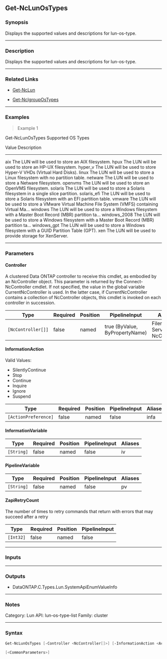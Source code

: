 Get-NcLunOsTypes
----------------

### Synopsis
Displays the supported values and descriptions for lun-os-type.

---

### Description

Displays the supported values and descriptions for lun-os-type.

---

### Related Links
* [Get-NcLun](Get-NcLun)

* [Get-NcIgroupOsTypes](Get-NcIgroupOsTypes)

---

### Examples
> Example 1

Get-NcLunOsTypes
Supported OS Types

Value                Description
-----                -----------
aix                  The LUN will be used to store an AIX filesystem.
hpux                 The LUN will be used to store an HP-UX filesystem.
hyper_v              The LUN will be used to store Hyper-V VHDs (Virtual Hard Disks).
linux                The LUN will be used to store a Linux filesystem with no partition table.
netware              The LUN will be used to store a Netware filesystem.
openvms              The LUN will be used to store an OpenVMS filesystem.
solaris              The LUN will be used to store a Solaris filesystem in a single slice partition.
solaris_efi          The LUN will be used to store a Solaris filesystem with an EFI partition table.
vmware               The LUN will be used to store a VMware Virtual Machine File System (VMFS) containing Virtual Ma...
windows              The LUN will be used to store a Windows filesystem with a Master Boot Record (MBR) partition ta...
windows_2008         The LUN will be used to store a Windows filesystem with a Master Boot Record (MBR) partition ta...
windows_gpt          The LUN will be used to store a Windows filesystem with a GUID Partition Table (GPT).
xen                  The LUN will be used to provide storage for XenServer.

---

### Parameters
#### **Controller**
A clustered Data ONTAP controller to receive this cmdlet, as embodied by an NcController object.  This parameter is returned by the Connect-NcController cmdlet.  If not specified, the value in the global variable CurrentNcController is used.  In the latter case, if CurrentNcController contains a collection of NcController objects, this cmdlet is invoked on each controller in succession.

|Type              |Required|Position|PipelineInput                 |Aliases                          |
|------------------|--------|--------|------------------------------|---------------------------------|
|`[NcController[]]`|false   |named   |true (ByValue, ByPropertyName)|Filer<br/>Server<br/>NcController|

#### **InformationAction**

Valid Values:

* SilentlyContinue
* Stop
* Continue
* Inquire
* Ignore
* Suspend

|Type                |Required|Position|PipelineInput|Aliases|
|--------------------|--------|--------|-------------|-------|
|`[ActionPreference]`|false   |named   |false        |infa   |

#### **InformationVariable**

|Type      |Required|Position|PipelineInput|Aliases|
|----------|--------|--------|-------------|-------|
|`[String]`|false   |named   |false        |iv     |

#### **PipelineVariable**

|Type      |Required|Position|PipelineInput|Aliases|
|----------|--------|--------|-------------|-------|
|`[String]`|false   |named   |false        |pv     |

#### **ZapiRetryCount**
The number of times to retry commands that return with errors that may succeed after a retry

|Type     |Required|Position|PipelineInput|
|---------|--------|--------|-------------|
|`[Int32]`|false   |named   |false        |

---

### Inputs

---

### Outputs
* DataONTAP.C.Types.Lun.SystemApiEnumValueInfo

---

### Notes
Category: Lun
API: lun-os-type-list
Family: cluster

---

### Syntax
```PowerShell
Get-NcLunOsTypes [-Controller <NcController[]>] [-InformationAction <ActionPreference>] [-InformationVariable <String>] [-PipelineVariable <String>] [-ZapiRetryCount <Int32>] 
```
```PowerShell
[<CommonParameters>]
```
